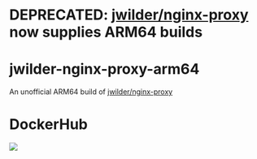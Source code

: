 # DEPRECATED: [jwilder/nginx-proxy](https://hub.docker.com/r/jwilder/nginx-proxy/) now supplies ARM64 builds

# jwilder-nginx-proxy-arm64
An unofficial ARM64 build of [jwilder/nginx-proxy](https://hub.docker.com/r/jwilder/nginx-proxy/)

# DockerHub

[![](https://img.shields.io/docker/pulls/mattjeanes/jwilder-nginx-proxy-arm64.svg)](https://hub.docker.com/r/mattjeanes/jwilder-nginx-proxy-arm64)
